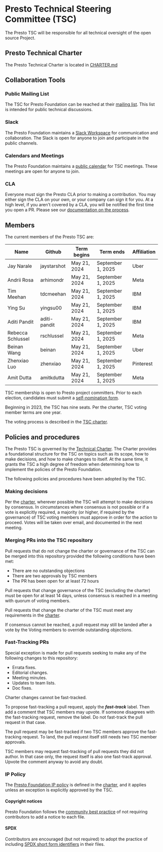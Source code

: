 # Presto Technical Steering Committee (TSC)

The Presto TSC will be responsible for all technical oversight of the open source Project.

## Presto Technical Charter

The Presto Technical Charter is located in [CHARTER.md](CHARTER.md)

## Collaboration Tools

### Public Mailing List

The TSC for Presto Foundation can be reached at their [mailing list](https://lists.prestodb.io/g/presto-dev). This list is intended for public technical discussions.

### Slack

The Presto Foundation maintains a [Slack Workspace](https://slack.prestodb.io) for communication and collaboration. The Slack is open for anyone to join and participate in the public channels.

### Calendars and Meetings

The Presto Foundation maintains a [public calendar](https://calendar.prestodb.io) for TSC meetings. These meetings are open for anyone to join.

### CLA

Everyone must sign the Presto CLA prior to making a contribution. You may either sign the CLA on your own, or your company can sign it for you. At a high level, if you aren't covered by a CLA, you will be notified the first time you open a PR. Please see our [documentation on the process](./CLA.md).

## Members

The current members of the Presto TSC are:

| Name              | Github       | Term begins  | Term ends   | Affiliation |
|-------------------|--------------|--------------|-------------|-------------|
| Jay Narale        | jaystarshot  | May 21, 2024 | September 1, 2025 | Uber        |
| Andrii Rosa       | arhimondr    | May 21, 2024 | September 1, 2025 | Meta        |
| Tim Meehan        | tdcmeehan    | May 21, 2024 | September 1, 2025 | IBM         |
| Ying Su           | yingsu00     | May 21, 2024 | September 1, 2025 | IBM         |
| Aditi Pandit      | aditi-pandit | May 21, 2024 | September 1, 2025 | IBM         |
| Rebecca Schlussel | rschlussel   | May 21, 2024 | September 1, 2025 | Meta        |
| Beinan Wang       | beinan       | May 21, 2024 | September 1, 2025 | Uber       |
| Zhenxiao Luo      | zhenxiao     | May 21, 2024 | September 1, 2025 | Pinterest   |
| Amit Dutta        | amitkdutta   | May 21, 2024 | September 1, 2025 | Meta        |

TSC membership is open to Presto project committers. Prior to each election, candidates must submit a [self-nomination form](./elections/SELF_NOMINATION_TEMPLATE.md).

Beginning in 2023, the TSC has nine seats. Per the charter, TSC voting member terms are one year. 

The voting process is described in the [TSC charter](https://github.com/prestodb/tsc/blob/master/CHARTER.md#3-tsc-voting).

## Policies and procedures

The Presto TSC is governed by the [Technical Charter](CHARTER.md).  The Charter provides a foundational structure for the TSC on topics such as its scope, how to make decisions, and how to make changes to itself.  At the same time, it grants the TSC a high degree of freedom when determining how to implement the policies of the Presto Foundation.

The following policies and procedures have been adopted by the TSC.

### Making decisions

Per the [charter](CHARTER.md), wherever possible the TSC will attempt to make decisions by consensus.  In circumstances where consensus is not possible or if a vote is explicitly required, a majority (or higher, if required by the governance) of TSC voting members must approve in order for the action to proceed.  Votes will be taken over email, and documented in the next meeting.

### Merging PRs into the TSC repository

Pull requests that do not change the charter or governance of the TSC can be merged into this repository provided the following conditions have been met:

* There are no outstanding objections
* There are two approvals by TSC members
* The PR has been open for at least 72 hours

Pull requests that change governance of the TSC (excluding the charter) must be open for at least 14 days, unless consensus is reached in a meeting with quorum of voting members.

Pull requests that change the charter of the TSC must meet any requirements in the [charter](CHARTER.md).

If consensus cannot be reached, a pull request may still be landed after a vote by the Voting members to override outstanding objections.

### Fast-Tracking PRs

Special exception is made for pull requests seeking to make any of the following changes to this repository:

- Errata fixes.
- Editorial changes.
- Meeting minutes.
- Updates to team lists.
- Doc fixes.

Charter changes cannot be fast-tracked.

To propose fast-tracking a pull request, apply the ***fast-track*** label. Then add a comment that TSC members may upvote. If someone disagrees with the fast-tracking request, remove the label. Do not fast-track the pull request in that case.

The pull request may be fast-tracked if two TSC members approve the fast-tracking request. To land, the pull request itself still needs two TSC member approvals.

TSC members may request fast-tracking of pull requests they did not author. In that case only, the request itself is also one fast-track approval. Upvote the comment anyway to avoid any doubt.

### IP Policy

The [Presto Foundation IP policy](https://github.com/prestodb/tsc/blob/master/CHARTER.md#8-intellectual-property-policy) is defined in the [charter](CHARTER.md), and it applies unless an exception is explicitly approved by the TSC.

#### Copyright notices

Presto Foundation follows the [community best practice](https://www.linuxfoundation.org/blog/2020/01/copyright-notices-in-open-source-software-projects/) of not requiring contributors to add a notice to each file.

#### SPDX

Contributors are encouraged (but not required) to adopt the practice of including [SPDX short form identifiers](https://spdx.dev/about/overview/) in their files.
